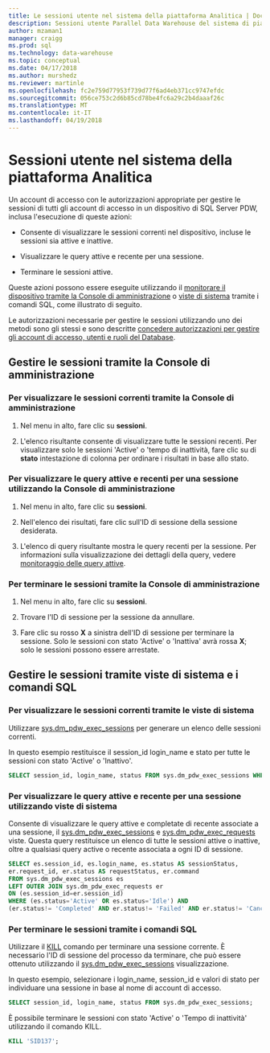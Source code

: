 ```yaml
---
title: Le sessioni utente nel sistema della piattaforma Analitica | Documenti di Microsoft"
description: Sessioni utente Parallel Data Warehouse del sistema di piattaforma Analitica.
author: mzaman1
manager: craigg
ms.prod: sql
ms.technology: data-warehouse
ms.topic: conceptual
ms.date: 04/17/2018
ms.author: murshedz
ms.reviewer: martinle
ms.openlocfilehash: fc2e759d77953f739d77f6ad4eb371cc9747efdc
ms.sourcegitcommit: 056ce753c2d6b85cd78be4fc6a29c2b4daaaf26c
ms.translationtype: MT
ms.contentlocale: it-IT
ms.lasthandoff: 04/19/2018
---
```

# <a name="user-sessions-in-analytics-platform-system"></a>Sessioni utente nel sistema della piattaforma Analitica
Un account di accesso con le autorizzazioni appropriate per gestire le sessioni di tutti gli account di accesso in un dispositivo di SQL Server PDW, inclusa l'esecuzione di queste azioni:  
  
-   Consente di visualizzare le sessioni correnti nel dispositivo, incluse le sessioni sia attive e inattive.  
  
-   Visualizzare le query attive e recente per una sessione.  
  
-   Terminare le sessioni attive.  
  
Queste azioni possono essere eseguite utilizzando il [monitorare il dispositivo tramite la Console di amministrazione](monitor-the-appliance-by-using-the-admin-console.md) o [viste di sistema](tsql-system-views.md) tramite i comandi SQL, come illustrato di seguito.  
  
Le autorizzazioni necessarie per gestire le sessioni utilizzando uno dei metodi sono gli stessi e sono descritte [concedere autorizzazioni per gestire gli account di accesso, utenti e ruoli del Database](grant-permissions.md#grant-permissions-to-manage-logins-users-and-database-roles).  
  
## <a name="manage-sessions-by-using-the-admin-console"></a>Gestire le sessioni tramite la Console di amministrazione  
  
### <a name="to-view-current-sessions-by-using-the-admin-console"></a>Per visualizzare le sessioni correnti tramite la Console di amministrazione  
  
1.  Nel menu in alto, fare clic su **sessioni**.  
  
2.  L'elenco risultante consente di visualizzare tutte le sessioni recenti. Per visualizzare solo le sessioni 'Active' o 'tempo di inattività, fare clic su di **stato** intestazione di colonna per ordinare i risultati in base allo stato.  
  
### <a name="to-view-active-and-recent-queries-for-a-session-by-using-the-admin-console"></a>Per visualizzare le query attive e recenti per una sessione utilizzando la Console di amministrazione  
  
1.  Nel menu in alto, fare clic su **sessioni**.  
  
2.  Nell'elenco dei risultati, fare clic sull'ID di sessione della sessione desiderata.  
  
3.  L'elenco di query risultante mostra le query recenti per la sessione. Per informazioni sulla visualizzazione dei dettagli della query, vedere [monitoraggio delle query attive](monitoring-active-queries.md).  
  
### <a name="to-end-sessions-by-using-the-admin-console"></a>Per terminare le sessioni tramite la Console di amministrazione  
  
1.  Nel menu in alto, fare clic su **sessioni**.  
  
2.  Trovare l'ID di sessione per la sessione da annullare.  
  
3.  Fare clic su rosso **X** a sinistra dell'ID di sessione per terminare la sessione. Solo le sessioni con stato 'Active' o 'Inattiva' avrà rossa **X**; solo le sessioni possono essere arrestate.  
  
## <a name="manage-sessions-by-using-system-views-and-sql-commands"></a>Gestire le sessioni tramite viste di sistema e i comandi SQL  
  
### <a name="to-view-current-sessions-by-using-system-views"></a>Per visualizzare le sessioni correnti tramite le viste di sistema  
Utilizzare [sys.dm_pdw_exec_sessions](../relational-databases/system-dynamic-management-views/sys-dm-pdw-exec-sessions-transact-sql.md) per generare un elenco delle sessioni correnti.  
  
In questo esempio restituisce il session_id login_name e stato per tutte le sessioni con stato 'Active' o 'Inattivo'.  
  
```sql  
SELECT session_id, login_name, status FROM sys.dm_pdw_exec_sessions WHERE status='Active' OR status='Idle';  
```  
  
### <a name="to-view-active-and-recent-queries-for-a-session-by-using-system-views"></a>Per visualizzare le query attive e recente per una sessione utilizzando viste di sistema  
Consente di visualizzare le query attive e completate di recente associate a una sessione, il [sys.dm_pdw_exec_sessions](../relational-databases/system-dynamic-management-views/sys-dm-pdw-exec-sessions-transact-sql.md) e [sys.dm_pdw_exec_requests](../relational-databases/system-dynamic-management-views/sys-dm-pdw-exec-requests-transact-sql.md) viste. Questa query restituisce un elenco di tutte le sessioni attive o inattive, oltre a qualsiasi query active o recente associata a ogni ID di sessione.  
  
```sql  
SELECT es.session_id, es.login_name, es.status AS sessionStatus,   
er.request_id, er.status AS requestStatus, er.command   
FROM sys.dm_pdw_exec_sessions es   
LEFT OUTER JOIN sys.dm_pdw_exec_requests er   
ON (es.session_id=er.session_id)   
WHERE (es.status='Active' OR es.status='Idle') AND   
(er.status!= 'Completed' AND er.status!= 'Failed' AND er.status!= 'Cancelled');  
```  
  
### <a name="to-end-sessions-by-using-sql-commands"></a>Per terminare le sessioni tramite i comandi SQL  
Utilizzare il [KILL](../t-sql/language-elements/kill-transact-sql.md) comando per terminare una sessione corrente. È necessario l'ID di sessione del processo da terminare, che può essere ottenuto utilizzando il [sys.dm_pdw_exec_sessions](../relational-databases/system-dynamic-management-views/sys-dm-pdw-exec-sessions-transact-sql.md) visualizzazione.  
  
In questo esempio, selezionare i login_name, session_id e valori di stato per individuare una sessione in base al nome di account di accesso.  
  
```sql  
SELECT session_id, login_name, status FROM sys.dm_pdw_exec_sessions;  
```  
  
È possibile terminare le sessioni con stato 'Active' o 'Tempo di inattività' utilizzando il comando KILL.  
  
```sql  
KILL 'SID137';  
```  
  
<!-- MISSING LINKS 
## See Also  
[Common Metadata Query Examples &#40;SQL Server PDW&#41;](../sqlpdw/common-metadata-query-examples-sql-server-pdw.md)  
-->
  
